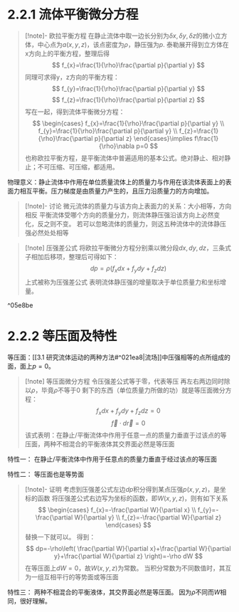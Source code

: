 # 2.2.1 流体平衡微分方程
>[!note]- 欧拉平衡方程
>在静止流体中取一边长分别为$\delta x,\delta y,\delta z$的微小立方体，中心点为$a(x,y,z)$，该点密度为$\rho$，静压强为$p$.
>泰勒展开得到立方体在x方向上的平衡方程，整理后得
>$$
f_{x}=\frac{1}{\rho}\frac{\partial p}{\partial y}
>$$
>同理可求得y，z方向的平衡方程：
>$$
f_{y}=\frac{1}{\rho}\frac{\partial p}{\partial y}
>$$
>$$
f_{z}=\frac{1}{\rho}\frac{\partial p}{\partial z}
>$$
>写在一起，得到流体平衡微分方程：
>$$
\begin{cases}
f_{x}=\frac{1}{\rho}\frac{\partial p}{\partial y} \\
f_{y}=\frac{1}{\rho}\frac{\partial p}{\partial y} \\
f_{z}=\frac{1}{\rho}\frac{\partial p}{\partial z}
\end{cases}\implies f\frac{1}{\rho}\nabla p=0
>$$
>也称欧拉平衡方程，是平衡流体中普遍适用的基本公式。绝对静止、相对静止；不可压缩、可压缩，都适用。

物理意义：静止流体中作用在单位质量流体上的质量力与作用在该流体表面上的表面力相互平衡。压力梯度是由质量力产生的，且压力沿质量力的方向增加。

>[!note]- 讨论
>微元流体的质量力与该方向上表面力的关系：大小相等，方向相反
>平衡流体受哪个方向的质量分力，则流体静压强沿该方向上必然变化，反之则不变。
>若可以忽略流体的质量力，则这五种流体中的流体静压强必然处处相等

>[!note] 压强差公式
>将欧拉平衡微分方程分别乘以微分段$dx,dy,dz$，三条式子相加后移项，整理后可得如下：
>$$
>dp=\rho(f_{x}dx+f_{y}dy+f_{z}dz)
>$$
>上式被称为压强差公式
>表明流体静压强的增量取决于单位质量力和坐标增量。

^05e8be

# 2.2.2 等压面及特性
等压面：[[3.1 研究流体运动的两种方法#^021ea8|流场]]中压强相等的点所组成的面，面上$p=0$。
>[!note] 等压面微分方程
>令压强差公式等于零，代表等压
>再左右两边同时除以$\rho$，毕竟$\rho$不等于0
>剩下的东西（单位质量力所做的功）就是等压面微分方程：
>$$
>f_{x}dx+f_{y}dy+f_{z}dz=0
>$$
>$$
>\vec{f} \cdot {d\vec{r}}=0
>$$
>该式表明：在静止/平衡流体中作用于任意一点的质量力垂直于过该点的等压面，两种不相混合的平衡液体其交界面必然是等压面

特性一：
在静止/平衡流体中作用于任意点的质量力垂直于经过该点的等压面

特性二：
等压面也是等势面
>[!note]- 证明
>考虑到压强差公式左边$dp$积分得到某点压强$p(x,y,z)$，是坐标的函数
>将压强差公式右边写为坐标的函数，即$W(x,y,z)$，则有如下关系
>$$
>\begin{cases}
>f_{x}=-\frac{\partial W}{\partial x} \\
>f_{y}=-\frac{\partial W}{\partial y} \\
>f_{z}=-\frac{\partial W}{\partial z}
\end{cases}
>$$
>替换一下就可以。
>得到：
>$$
>dp=-\rho\left( \frac{\partial W}{\partial x}+\frac{\partial W}{\partial y}+\frac{\partial W}{\partial z} \right)=-\rho dW
>$$
>在等压面上$dW=0$，故$W(x,y,z)$为常数。
>当积分常数为不同数值时，其互为一组互相平行的等势面或等压面

特性三：
两种不相混合的平衡液体，其交界面必然是等压面。
因为$\rho$不同而$W$相同，很好理解。